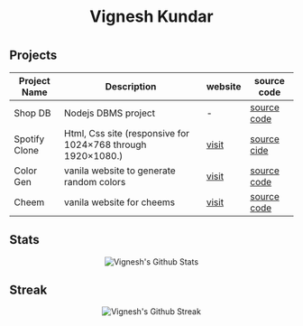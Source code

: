 <h1 align="center"> Vignesh Kundar <h1>
  
  
  ## Projects
  
  <div align="center">
    
  | Project Name | Description| website | source code |
  |--|--|--|--|
  | Shop DB | Nodejs DBMS project | - | [source code](https://github.com/vignesh-kundar/mini) |
  | Spotify Clone |Html, Css site (responsive for 1024×768 through 1920×1080.) | [visit](https://vignesh-kundar.github.io/spotify-clone/) | [source cide](https://github.com/vignesh-kundar/spotify-clone) |
  | Color Gen | vanila website to generate random colors | [visit](https://vignesh-kundar.github.io/ColorGen/) |[source code](https://github.com/vignesh-kundar/ColorGen) |
  | Cheem | vanila website for cheems | [visit](https://vignesh-kundar.github.io/cheem/) | [source code](https://github.com/vignesh-kundar/cheem) |
    
  </div>
  
  ## Stats
  
  <div align="center">
  <img src="https://github-readme-stats.vercel.app/api?username=vignesh-kundar&theme=dark" alt="Vignesh's Github Stats">
  </div>
  
  ## Streak
  <div align="center">
  <img src="https://streak-stats.demolab.com/?user=vignesh-kundar&theme=dark" alt="Vignesh's Github Streak">
  </div>

